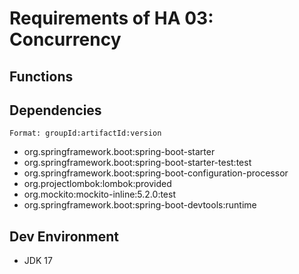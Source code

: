 # Requirements of HA 03: Concurrency
## Functions
<!-- TODO -->

## Dependencies
<!-- TODO -->

`Format: groupId:artifactId:version`

- org.springframework.boot:spring-boot-starter
- org.springframework.boot:spring-boot-starter-test:test
- org.springframework.boot:spring-boot-configuration-processor
- org.projectlombok:lombok:provided
- org.mockito:mockito-inline:5.2.0:test
- org.springframework.boot:spring-boot-devtools:runtime


## Dev Environment
- JDK 17